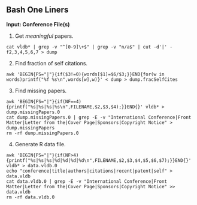 ## Bash One Liners
__Input: Conference File(s)__

1. Get _meaningful_ papers.
```
cat vldb* | grep -v "^[0-9]\+$" | grep -v "n/a$" | cut -d'|' -f2,3,4,5,6,7 > dump
```
2. Find fraction of self citations.
```
awk 'BEGIN{FS="|"}{if($3!=0){words[$1]=$6/$3;}}END{for(w in words)printf("%f %s\n",words[w],w)}' < dump > dump.fracSelfCites
```
3. Find missing papers.
```
awk 'BEGIN{FS="|"}{if(NF==4){printf("%s|%s|%s|%s\n",FILENAME,$2,$3,$4);}}END{}' vldb* > dump.missingPapers.0
cat dump.missingPapers.0 | grep -E -v "International Conference|Front Matter|Letter from the|Cover Page|Sponsors|Copyright Notice" > dump.missingPapers
rm -rf dump.missingPapers.0
```
4. Generate R data file.
```
awk 'BEGIN{FS="|"}{if(NF>4){printf("%s|%s|%s|%d|%d|%d|%d\n",FILENAME,$2,$3,$4,$5,$6,$7);}}END{}' vldb* > data.vldb.0
echo "conference|title|authors|citations|recent|patent|self" > data.vldb
cat data.vldb.0 | grep -E -v "International Conference|Front Matter|Letter from the|Cover Page|Sponsors|Copyright Notice" >> data.vldb
rm -rf data.vldb.0
```

